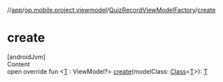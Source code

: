 //[app](../../../index.md)/[op.mobile.project.viewmodel](../index.md)/[QuizRecordViewModelFactory](index.md)/[create](create.md)



# create  
[androidJvm]  
Content  
open override fun <[T](create.md) : ViewModel?> [create](create.md)(modelClass: [Class](https://docs.oracle.com/javase/8/docs/api/java/lang/Class.html)<[T](create.md)>): [T](create.md)  



